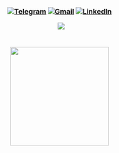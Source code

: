 <h1 style = "position:relative; left:1180px;"align="center">Hi <img src="https://media.giphy.com/media/hvRJCLFzcasrR4ia7z/giphy.gif" width="35px">, I'm Yasin Rezvani <img class="emoji" alt="standing_person" height="40" width="40" src="https://github.githubassets.com/images/icons/emoji/unicode/1f9cd.png"></h1>

<h3 align="center">
<a href="https://t.me/ctwyasin" target="_blank"><img alt="Telegram" src="https://img.shields.io/badge/-Telegram-0088cc?style=flat-square&logo=Telegram&logoColor=white"></a>
<a href="mailto:yasinrezvani2025@gmail.com" target="_blank"><img alt="Gmail" src="https://img.shields.io/badge/Gmail-D14836?logo=gmail&logoColor=white"></a>
<a href="https://www.linkedin.com/in/yasin-rezvani-43338b190/" target="_blank"><img alt="LinkedIn" src="https://img.shields.io/badge/Linkedin-blue?logo=linkedin&logoColor=white"></a>

&nbsp; ![](https://visitor-badge.glitch.me/badge?page_id=YasinRezvani.YasinRezvani)
<br><br>

<p style="left:100px">
  <img height="230em" src="https://github-readme-stats.vercel.app/api?username=YasinRezvani&theme=algolia&show_icons=true&hide_border=true&&count_private=true&include_all_commits=true" />

</p>

